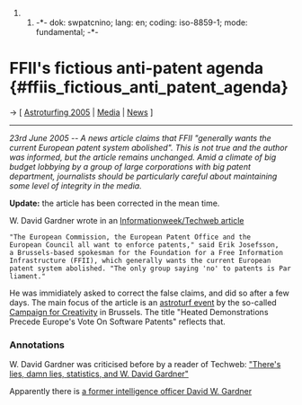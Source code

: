 1.  1.  -\*- dok: swpatcnino; lang: en; coding: iso-8859-1; mode:
        fundamental; -\*-

# FFII\'s fictious anti-patent agenda {#ffiis_fictious_anti_patent_agenda}

-\> \[ [ Astroturfing 2005](SwpatAstroturf05En "wikilink") \| [
Media](SwpatmediaEn "wikilink") \| [ News](SwpatcninoEn "wikilink") \]

------------------------------------------------------------------------

*23rd June 2005 \-- A news article claims that FFII \"generally wants
the current European patent system abolished\". This is not true and the
author was informed, but the article remains unchanged. Amid a climate
of big budget lobbying by a group of large corporations with big patent
department, journalists should be particularly careful about maintaining
some level of integrity in the media.*

**Update:** the article has been corrected in the mean time.

W. David Gardner wrote in an [Informationweek/Techweb
article](http://www.informationweek.com/story/showArticle.jhtml?articleID=164902310&tid=5979 "wikilink")

`"The European Commission, the European Patent Office and the `\
`European Council all want to enforce patents," said Erik Josefsson,`\
`a Brussels-based spokesman for the Foundation for a Free Information `\
`Infrastructure (FFII), which generally wants the current European `\
`patent system abolished. "The only group saying 'no' to patents is Parliament."`

He was immidiately asked to correct the false claims, and did so after a
few days. The main focus of the article is an [astroturf
event](http://www.sourcewatch.org/index.php?title=Astroturf "wikilink")
by the so-called [ Campaign for
Creativity](Campaign4CreativityEn "wikilink") in Brussels. The title
\"Heated Demonstrations Precede Europe\'s Vote On Software Patents\"
reflects that.

### Annotations

W. David Gardner was criticised before by a reader of Techweb:
[\"There\'s lies, damn lies, statistics, and W. David
Gardner\"](http://www.forums.informationweek.com/jive3/thread.jspa?threadID=300055848&tstart=0 "wikilink")

Apparently there is [a former intelligence officer David W.
Gardner](http://www.namebase.org/xgam/David-W-Gardner.html "wikilink")
